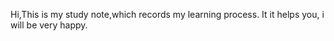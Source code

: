 Hi,This is my study note,which  records my learning process. 
It it helps you, i will be very happy.
